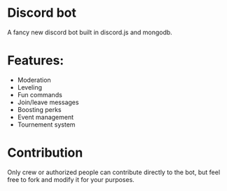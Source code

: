 # Discord bot
A fancy new discord bot built in discord.js and mongodb.

# Features:
- Moderation
- Leveling
- Fun commands
- Join/leave messages
- Boosting perks
- Event management
- Tournement system

# Contribution
Only crew or authorized people can contribute directly to the bot, but feel free to fork and modify it for your purposes.
